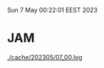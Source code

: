 Sun  7 May 00:22:01 EEST 2023
# JAM
<a href='./cache/202305/07_00.log'>./cache/202305/07_00.log</a>
